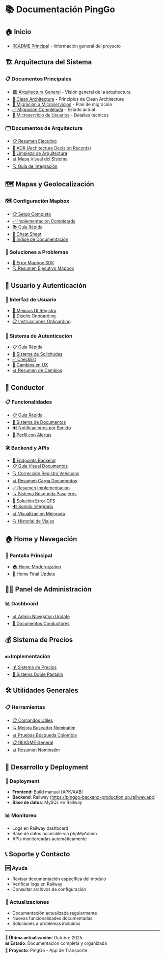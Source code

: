 # 📚 Documentación PingGo

## 🏠 **Inicio**
- [README Principal](../README.md) - Información general del proyecto

## 🏗️ **Arquitectura del Sistema**

### 📋 **Documentos Principales**
- [🏛️ Arquitectura General](architecture/INDEX.md) - Visión general de la arquitectura
- [🧹 Clean Architecture](architecture/CLEAN_ARCHITECTURE.md) - Principios de Clean Architecture
- [🔄 Migración a Microservicios](architecture/MIGRATION_TO_MICROSERVICES.md) - Plan de migración
- [✅ Migración Completada](architecture/MIGRATION_COMPLETED.md) - Estado actual
- [👥 Microservicio de Usuarios](architecture/USER_MICROSERVICE_MIGRATION.md) - Detalles técnicos

### 🗂️ **Documentos de Arquitectura**
- [📋 Resumen Ejecutivo](architecture/EXECUTIVE_SUMMARY.md)
- [🎯 ADR (Architecture Decision Records)](architecture/ADR.md)
- [🧹 Limpieza de Arquitectura](architecture/README_LIMPIEZA.md)
- [📊 Mapa Visual del Sistema](architecture/MAPA_VISUAL.md)
- [🔍 Guía de Integración](architecture/INTEGRATION_GUIDE.md)

## 🗺️ **Mapas y Geolocalización**

### 🗺️ **Configuración Mapbox**
- [📋 Setup Completo](mapbox/MAPBOX_SETUP.md)
- [✅ Implementación Completada](mapbox/IMPLEMENTACION_COMPLETADA.md)
- [📚 Guía Rápida](mapbox/INICIO_RAPIDO.md)
- [🔧 Cheat Sheet](mapbox/CHEAT_SHEET.md)
- [📖 Índice de Documentación](mapbox/INDICE_DOCUMENTACION.md)

### 🐛 **Soluciones a Problemas**
- [🚨 Error Mapbox SDK](SOLUCION_MAPBOX_ERROR.md)
- [🔍 Resumen Ejecutivo Mapbox](mapbox/RESUMEN_EJECUTIVO.md)

## 👤 **Usuario y Autenticación**

### 📱 **Interfaz de Usuario**
- [🎨 Mejoras UI Registro](MEJORAS_UI_REGISTRO.md)
- [📱 Diseño Onboarding](onboarding/ONBOARDING_DESIGN.md)
- [📋 Instrucciones Onboarding](onboarding/ONBOARDING_INSTRUCTIONS.md)

### 🔐 **Sistema de Autenticación**
- [📋 Guía Rápida](user/GUIA_RAPIDA.md)
- [🔄 Sistema de Solicitudes](user/SISTEMA_SOLICITUD_VIAJES.md)
- [✅ Checklist](user/CHECKLIST.md)
- [🔄 Cambios en UX](user/NUEVA_EXPERIENCIA_USUARIO.md)
- [📊 Resumen de Cambios](user/RESUMEN_CAMBIOS.md)

## 🚗 **Conductor**

### 📋 **Funcionalidades**
- [📋 Guía Rápida](conductor/GUIA_RAPIDA.md)
- [📄 Sistema de Documentos](conductor/SISTEMA_CARGA_DOCUMENTOS.md)
- [🔊 Notificaciones por Sonido](conductor/SISTEMA_NOTIFICACION_SONIDO.md)
- [📱 Perfil con Alertas](conductor/PERFIL_ALERTA_DINAMICA.md)

### 🛠️ **Backend y APIs**
- [🔗 Endpoints Backend](conductor/BACKEND_ENDPOINTS.md)
- [📋 Guía Visual Documentos](conductor/GUIA_VISUAL_DOCUMENTOS.md)
- [🔍 Corrección Registro Vehículos](conductor/CORRECCION_REGISTRO_VEHICULOS.md)
- [📊 Resumen Carga Documentos](conductor/RESUMEN_CARGA_DOCUMENTOS.md)
- [✅ Resumen Implementación](conductor/RESUMEN_IMPLEMENTACION.md)
- [🔍 Sistema Búsqueda Pasajeros](conductor/SISTEMA_BUSQUEDA_PASAJEROS.md)
- [📍 Solución Error GPS](conductor/SOLUCION_ERROR_GPS.md)
- [🔊 Sonido Integrado](conductor/SONIDO_INTEGRADO_SOLUCION.md)
- [📊 Visualización Mejorada](conductor/MEJORAS_VISUALIZACION_DOCUMENTOS.md)
- [🔍 Historial de Viajes](conductor/FIX_HISTORIAL_VIAJES.md)

## 🏠 **Home y Navegación**

### 🏡 **Pantalla Principal**
- [🏠 Home Modernization](home/HOME_MODERNIZATION.md)
- [📍 Home Final Update](home/HOME_FINAL_UPDATE.md)

## 👨‍💼 **Panel de Administración**

### 📊 **Dashboard**
- [📊 Admin Navigation Update](admin/ADMIN_NAVIGATION_UPDATE.md)
- [👥 Documentos Conductores](admin/DOCUMENTOS_CONDUCTORES.md)

## 💰 **Sistema de Precios**

### 💵 **Implementación**
- [💰 Sistema de Precios](IMPLEMENTACION_COMPLETADA_SISTEMA_PRECIOS.md)
- [📱 Sistema Doble Pantalla](SISTEMA_PRECIOS_DOBLE_PANTALLA.md)

## 🛠️ **Utilidades Generales**

### 📋 **Herramientas**
- [📋 Comandos Útiles](COMANDOS_UTILES.md)
- [🔍 Mejora Buscador Nominatim](general/MEJORA_BUSCADOR_NOMINATIM.md)
- [📊 Pruebas Búsqueda Colombia](general/PRUEBAS_BUSQUEDA_COLOMBIA.md)
- [📋 README General](general/README.md)
- [📊 Resumen Nominatim](general/RESUMEN_IMPLEMENTACION_NOMINATIM.md)

## 🔧 **Desarrollo y Deployment**

### 🚀 **Deployment**
- **Frontend**: Build manual (APK/AAB)
- **Backend**: Railway (https://pinggo-backend-production.up.railway.app)
- **Base de datos**: MySQL en Railway

### 📊 **Monitoreo**
- Logs en Railway dashboard
- Base de datos accesible vía phpMyAdmin
- APIs monitoreadas automáticamente

## 📞 **Soporte y Contacto**

### 🆘 **Ayuda**
- Revisar documentación específica del módulo
- Verificar logs en Railway
- Consultar archivos de configuración

### 🔄 **Actualizaciones**
- Documentación actualizada regularmente
- Nuevas funcionalidades documentadas
- Soluciones a problemas incluidos

---

**📅 Última actualización**: Octubre 2025  
**📊 Estado**: Documentación completa y organizada  
**🎯 Proyecto**: PingGo - App de Transporte